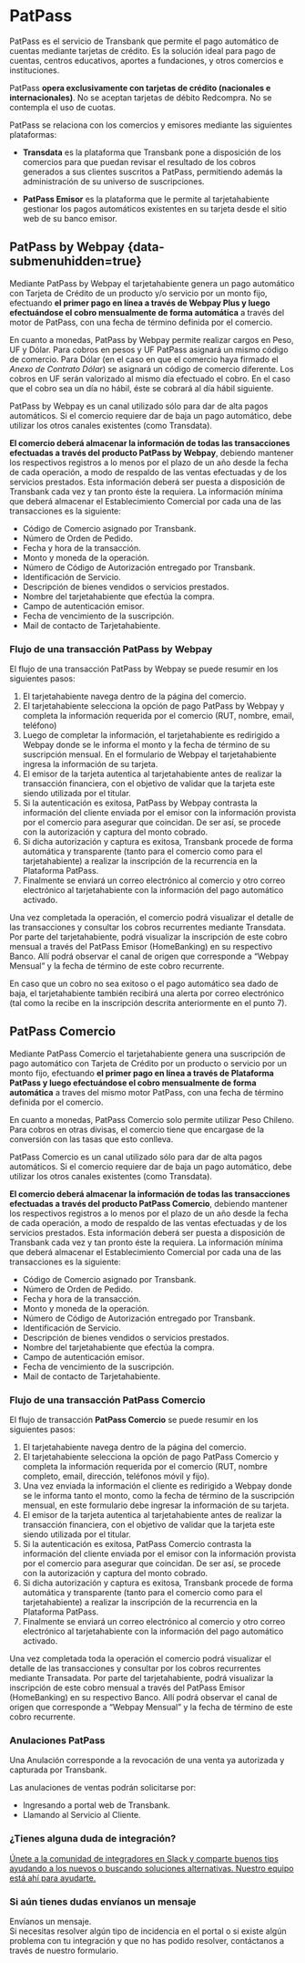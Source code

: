# PatPass

PatPass es el servicio de Transbank que permite el pago automático de cuentas mediante tarjetas de crédito. Es la solución ideal para pago de cuentas, centros educativos, aportes a fundaciones, y otros comercios e instituciones.

PatPass **opera exclusivamente con tarjetas de crédito (nacionales e internacionales)**. No se aceptan tarjetas de débito Redcompra. No se contempla el uso de cuotas.

PatPass se relaciona con los comercios y emisores mediante las siguientes plataformas:

* **Transdata** es la plataforma que Transbank pone a disposición de los comercios para que puedan revisar el resultado de los cobros generados a sus clientes suscritos a PatPass, permitiendo además la administración de su universo de suscripciones.

* **PatPass Emisor** es la plataforma que le permite al tarjetahabiente gestionar los pagos automáticos existentes en su tarjeta desde el sitio web de su banco emisor.

## PatPass by Webpay {data-submenuhidden=true}

<div class="pos-title-nav">
  <div tbk-link='/documentacion/patpass' tbk-link-name='Documentación'></div>
  <div tbk-link='/referencia/patpass' tbk-link-name='Referencia Api'></div>
</div>

Mediante PatPass by Webpay el tarjetahabiente genera un pago automático con Tarjeta de Crédito de un producto y/o servicio por un monto fijo, efectuando **el primer pago en línea a través de Webpay Plus y luego efectuándose el cobro mensualmente de forma automática** a través del motor de PatPass, con una fecha de término definida por el comercio.

En cuanto a monedas, PatPass by Webpay permite realizar cargos en Peso, UF y Dólar. Para cobros en pesos y UF PatPass asignará un mismo código de comercio. Para Dólar (en el caso en que el comercio haya firmado el *Anexo de Contrato Dólar*) se asignará un código de comercio diferente. Los cobros en UF serán valorizado al mismo día efectuado el cobro. En el caso que el cobro sea un día no hábil, éste se cobrará al día hábil siguiente.

PatPass by Webpay es un canal utilizado sólo para dar de alta pagos automáticos. Si el comercio requiere dar de baja un pago automático, debe utilizar los otros canales existentes (como Transdata).

**El comercio deberá almacenar la información de todas las transacciones efectuadas a través del producto PatPass by Webpay**, debiendo mantener los respectivos registros a lo menos por el plazo de un año desde la fecha de cada operación, a modo de respaldo de las ventas efectuadas y de los servicios prestados. Esta información deberá ser puesta a disposición de Transbank cada vez y tan pronto éste la requiera. La información mínima que deberá almacenar el Establecimiento Comercial por cada una de las transacciones es la siguiente:

* Código de Comercio asignado por Transbank.
* Número de Orden de Pedido.
* Fecha y hora de la transacción.
* Monto y moneda de la operación.
* Número de Código de Autorización entregado por Transbank.
* Identificación de Servicio.
* Descripción de bienes vendidos o servicios prestados.
* Nombre del tarjetahabiente que efectúa la compra.
* Campo de autenticación emisor.
* Fecha de vencimiento de la suscripción.
* Mail de contacto de Tarjetahabiente.

### Flujo de una transacción PatPass by Webpay

El flujo de una transacción PatPass by Webpay se puede resumir en los siguientes pasos:

1. El tarjetahabiente navega dentro de la página del comercio.
2. El tarjetahabiente selecciona la opción de pago PatPass by Webpay y completa la información requerida por el comercio (RUT, nombre, email, teléfono)
3. Luego de completar la información, el tarjetahabiente es redirigido a Webpay donde se le informa el monto y la fecha de término de su suscripción mensual. En el formulario de Webpay el tarjetahabiente ingresa la información de su tarjeta.
4. El emisor de la tarjeta autentica al tarjetahabiente antes de realizar la transacción financiera, con el objetivo de validar que la tarjeta este siendo utilizada por el titular.
5. Si la autenticación es exitosa, PatPass by Webpay contrasta la información del cliente enviada por el emisor con la información provista por el comercio para asegurar que coincidan. De ser así, se procede con la autorización y captura del monto cobrado.
6. Si dicha autorización y captura es exitosa, Transbank procede de forma automática y transparente (tanto para el comercio como para el tarjetahabiente) a realizar la inscripción de la recurrencia en la Plataforma PatPass.
7. Finalmente se enviará un correo electrónico al comercio y otro correo electrónico al tarjetahabiente con la información del pago automático activado.

Una vez completada la operación, el comercio podrá visualizar el detalle de las transacciones y consultar los cobros recurrentes mediante Transdata. Por parte del tarjetahabiente, podrá visualizar la inscripción de este cobro mensual a través del PatPass Emisor (HomeBanking) en su respectivo Banco. Allí podrá observar el canal de origen que corresponde a “Webpay Mensual” y la fecha de término de este cobro recurrente.

En caso que un cobro no sea exitoso o el pago automático sea dado de baja, el tarjetahabiente también recibirá una alerta por correo electrónico (tal como la recibe en la inscripción descrita anteriormente en el punto 7).

## PatPass Comercio

<div class="pos-title-nav">
  <div tbk-link='/documentacion/patpass' tbk-link-name='Documentación'></div>
  <div tbk-link='/referencia/patpasscomercio' tbk-link-name='Referencia Api'></div>
</div>

Mediante PatPass Comercio el tarjetahabiente genera una suscripción de pago automático con Tarjeta de Crédito por un producto o servicio por un monto fijo, efectuando **el primer pago en línea a través de Plataforma PatPass y luego efectuándose el cobro mensualmente de forma automática** a traves del mismo motor PatPass, con una fecha de término definida por el comercio.

En cuanto a monedas, PatPass Comercio solo permite utilizar Peso Chileno. Para cobros en otras divisas, el comercio tiene que encargase de la conversión con las tasas que esto conlleva.

PatPass Comercio es un canal utilizado sólo para dar de alta pagos automáticos. Si el comercio requiere dar de baja un pago automático, debe utilizar los otros canales existentes (como Transdata).

**El comercio deberá almacenar la información de todas las transacciones efectuadas a través del producto PatPass Comercio**, debiendo mantener los respectivos registros a lo menos por el plazo de un año desde la fecha de cada operación, a modo de respaldo de las ventas efectuadas y de los servicios prestados. Esta información deberá ser puesta a disposición de Transbank cada vez y tan pronto éste la requiera. La información mínima que deberá almacenar el Establecimiento Comercial por cada una de las transacciones es la siguiente:

* Código de Comercio asignado por Transbank.
* Número de Orden de Pedido.
* Fecha y hora de la transacción.
* Monto y moneda de la operación.
* Número de Código de Autorización entregado por Transbank.
* Identificación de Servicio.
* Descripción de bienes vendidos o servicios prestados.
* Nombre del tarjetahabiente que efectúa la compra.
* Campo de autenticación emisor.
* Fecha de vencimiento de la suscripción.
* Mail de contacto de Tarjetahabiente.

### Flujo de una transacción PatPass Comercio

El flujo de transacción **PatPass Comercio** se puede resumir en los siguientes pasos:

1. El tarjetahabiente navega dentro de la página del comercio.
2. El tarjetahabiente selecciona la opción de pago PatPass Comercio y completa la información requerida por el comercio (RUT, nombre completo, email, dirección, teléfonos móvil y fijo).
3. Una vez enviada la información el cliente es redirigido a Webpay donde se le informa tanto el monto, como la fecha de término de la suscripción mensual, en este formulario debe ingresar la información de su tarjeta.
4. El emisor de la tarjeta autentica al tarjetahabiente antes de realizar la transacción financiera, con el objetivo de validar que la tarjeta este siendo utilizada por el titular.
5. Si la autenticación es exitosa, PatPass Comercio contrasta la información del cliente enviada por el emisor con la información provista por el comercio para asegurar que coincidan. De ser así, se procede con la autorización y captura del monto cobrado.
6. Si dicha autorización y captura es exitosa, Transbank procede de forma automática y transparente (tanto para el comercio como para el tarjetahabiente) a realizar la inscripción de la recurrencia en la Plataforma PatPass.
7. Finalmente se enviará un correo electrónico al comercio y otro correo electrónico al tarjetahabiente con la información del pago automático activado.

Una vez completada toda la operación el comercio podrá visualizar el detalle de las transacciones y consultar por los cobros recurrentes mediante Transadata.
Por parte del tarjetahabiente, podrá visualizar la inscripción de este cobro mensual a través del PatPass Emisor (HomeBanking) en su respectivo Banco. Allí podrá observar el canal de origen que corresponde a “Webpay Mensual” y la fecha de término de este cobro recurrente.

### Anulaciones PatPass

Una Anulación corresponde a la revocación de una venta ya autorizada y capturada por Transbank.

Las anulaciones de ventas podrán solicitarse por:

* Ingresando a portal web de Transbank.
* Llamando al Servicio al Cliente.

<div class="container slate">
  <div class='slate-after-footer'>
    <div class='row d-flex align-items-stretch'>
      <div class='col-12 col-lg-6'>
        <h3 class='toc-ignore fo-size-22 text-center'>¿Tienes alguna duda de integración?</h3>
        <a href='https://transbank.continuumhq.dev/slack_community' target='_blank'>
          <div class='td_block_gray'>
            <img src="https://p9.zdassets.com/hc/theme_assets/138842/200037786/logo.png" alt="" >
            <div class='td_pa-txt'>
              Únete a la comunidad de integradores en Slack y comparte buenos tips ayudando a los nuevos o buscando soluciones alternativas. Nuestro equipo está ahí para ayudarte.
            </div>
          </div>
        </a>
      </div>
      <div class='mt-3 mt-lg-0 col-12 col-lg-6'>
        <h3 class='toc-ignore fo-size-22 text-center'>Si aún tienes dudas envíanos un mensaje</h3>
        <a class="pointer magenta" data-toggle='modal' data-target='#modalContactForm'>
          <div class='td_block_gray'>
            <div class="fo-size-20 text-center sub-title_bloq"><i class="fas fa-envelope"></i> Envíanos un mensaje.</div>
            <div class='td_pa-txt'>
              Si necesitas resolver algún tipo de incidencia en el portal o si existe algún problema con tu integración y  que no has podido resolver, contáctanos a través de nuestro formulario.
            </div>
          </div>
        </a>
      </div>
    </div>
  </div>
</div>
